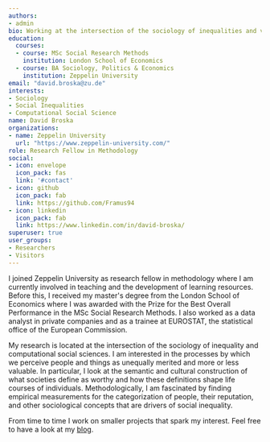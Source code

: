 ```yaml
---
authors:
- admin
bio: Working at the intersection of the sociology of inequalities and valuation, I am interested in how status differences explain other forms of inequalities.
education:
  courses:
  - course: MSc Social Research Methods
    institution: London School of Economics
  - course: BA Sociology, Politics & Economics
    institution: Zeppelin University
email: "david.broska@zu.de"
interests:
- Sociology
- Social Inequalities
- Computational Social Science
name: David Broska
organizations:
- name: Zeppelin University
  url: "https://www.zeppelin-university.com/"
role: Research Fellow in Methodology
social:
- icon: envelope
  icon_pack: fas
  link: '#contact'
- icon: github
  icon_pack: fab
  link: https://github.com/Framus94
- icon: linkedin
  icon_pack: fab
  link: https://www.linkedin.com/in/david-broska/
superuser: true
user_groups:
- Researchers
- Visitors
---
```


I joined Zeppelin University as research fellow in methodology where I am currently involved in teaching and the development of learning resources. Before this, I received my master's degree from the London School of Economics where I was awarded with the Prize for the Best Overall Performance in the MSc Social Research Methods. I also worked as a data analyst in private companies and as a trainee at EUROSTAT, the statistical office of the European Commission.

My research is located at the intersection of the sociology of inequality and computational social sciences. I am interested in the processes by which we perceive people and things as unequally merited and more or less valuable. In particular, I look at the semantic and cultural construction of what societies define as worthy and how these definitions shape life courses of individuals. Methodologically, I am fascinated by finding empirical measurements for the categorization of people, their reputation, and other sociological concepts that are drivers of social inequality.

From time to time I work on smaller projects that spark my interest. Feel free to have a look at my [blog](#posts).